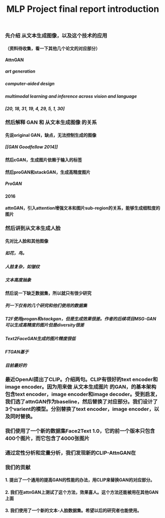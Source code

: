 ﻿---
title: MLP Project final report introduction
---

### 先介绍 从文本生成图像，以及这个技术的应用
#### （资料待收集，看一下其他几个论文的对应部分）
#### AttnGAN
##### art generation
##### computer-aided design
##### multimodal learning and inference across vision and language
##### [20, 18, 31, 19, 4, 29, 5, 1, 30]
### 然后解释 GAN 和 从文本生成图像 的关系
#### 先说original GAN，缺点，无法控制生成的图像
##### [[GAN Goodfellow 2014]]
#### 然后cGAN，生成图片依赖于输入的标签
#### 然后proGAN和stackGAN，生成高精度图片
##### ProGAN
#### 2016
#### attnGAN，引入attention增强文本和图片sub-region的关系，能够生成细粒度的图片
### 然后讲到从文本生成人脸
#### 先对比人脸和其他图像
##### 如花，鸟。
##### 人脸复杂，如皱纹
##### 文本高度抽象
#### 然后说一下缺乏数据集，所以就只有很少研究
##### 列一下仅有的几个研究和他们使用的数据集
##### T2F使用progan和stackgan，但是生成效果很差。作者的后续项目MSG-GAN可以生成高精度的图片但是diversity很差
##### Text2FaceGAN生成的图片精度很低
##### FTGAN基于
##### 目前最好的
### 最近OpenAI提出了CLIP。介绍两句。CLIP有很好的text encoder和image encoder。因为用来做 从文本生成图片 的GAN，的基本架构包含text encoder，image encoder和image decoder。受到启发，我们选了attnGAN作为baseline，然后替换了对应部分。我们设计了3个varient的模型。分别替换了text encoder，image encoder，以及同时替换。
### 我们使用了一个新的数据集Face2Text 1.0，它的前一个版本只包含400个图片，而它包含了4000张图片
### 通过定性分析和定量分析，我们发现新的CLIP-AttnGAN在
### 我们的贡献
#### 1. 提出了一个通用的提高GAN的性能的办法，用CLIP来替换GAN的对应部分。
#### 2. 我们在attnGAN上测试了这个方法，效果喜人。这个方法还能被用在其他GAN上面
#### 3. 我们使用了一个新的文本-人脸数据集。希望以后的研究者也能使用。